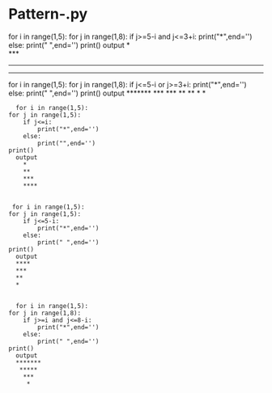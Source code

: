 # Pattern-.py
for i in range(1,5):
    for j in range(1,8):
        if j>=5-i and j<=3+i:
            print("*",end='')           
        else:
            print(" ",end='')
    print()
    output
     *   
    ***  
   ***** 
  *******



  for i in range(1,5):
    for j in range(1,8):
        if j<=5-i or j>=3+i:
            print("*",end='')
        else:
            print(" ",end='')
    print()
      output
      *******
      *** ***
      **   **
      *     *



      for i in range(1,5):
    for j in range(1,5):
        if j<=i:
            print("*",end='')
        else:
            print("",end='')
    print()
      output
        *
        **
        ***
        ****


     for i in range(1,5):
    for j in range(1,5):
        if j<=5-i:
            print("*",end='')
        else:
            print(" ",end='')
    print()
      output
      ****
      *** 
      **  
      * 


      for i in range(1,5):
    for j in range(1,8):
        if j>=i and j<=8-i:
            print("*",end='')
        else:
            print(" ",end='')
    print()
      output
      *******
       ***** 
        ***  
         *   
      
        
